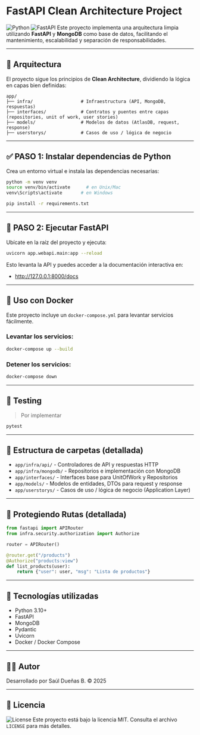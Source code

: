 
# FastAPI Clean Architecture Project
![Python](https://img.shields.io/badge/Python-3.10-blue)
![FastAPI](https://img.shields.io/badge/FastAPI-%20green)
Este proyecto implementa una arquitectura limpia utilizando **FastAPI** y **MongoDB** como base de datos, facilitando el mantenimiento, escalabilidad y separación de responsabilidades.

---

## 🧠 Arquitectura

El proyecto sigue los principios de **Clean Architecture**, dividiendo la lógica en capas bien definidas:

```
app/
├── infra/                  # Infraestructura (API, MongoDB, respuestas)
├── interfaces/             # Contratos y puentes entre capas (repositories, unit of work, user stories)
├── models/                 # Modelos de datos (AtlasDB, request, response)
├── userstorys/             # Casos de uso / lógica de negocio
```

---

## ✅ PASO 1: Instalar dependencias de Python

Crea un entorno virtual e instala las dependencias necesarias:

```bash
python -m venv venv
source venv/bin/activate      # en Unix/Mac
venv\Scripts\activate       # en Windows

pip install -r requirements.txt
```

---

## 🚀 PASO 2: Ejecutar FastAPI

Ubícate en la raíz del proyecto y ejecuta:

```bash
uvicorn app.webapi.main:app --reload
```

Esto levanta la API y puedes acceder a la documentación interactiva en:

- http://127.0.0.1:8000/docs

---

## 🐳 Uso con Docker

Este proyecto incluye un `docker-compose.yml` para levantar servicios fácilmente.

### Levantar los servicios:
```bash
docker-compose up --build
```

### Detener los servicios:
```bash
docker-compose down
```

---

## 🧪 Testing

> Por implementar

```bash
pytest
```

---

## 📂 Estructura de carpetas (detallada)

- `app/infra/api/` - Controladores de API y respuestas HTTP
- `app/infra/mongodb/` - Repositorios e implementación con MongoDB
- `app/interfaces/` - Interfaces base para UnitOfWork y Repositorios
- `app/models/` - Modelos de entidades, DTOs para request y response
- `app/userstorys/` - Casos de uso / lógica de negocio (Application Layer)

---


## 📂 Protegiendo Rutas (detallada)
```python
from fastapi import APIRouter
from infra.security.authorization import Authorize

router = APIRouter()

@router.get("/products")
@Authorize("products:view")
def list_products(user):
    return {"user": user, "msg": "Lista de productos"}
```

---

## 📌 Tecnologías utilizadas

- Python 3.10+
- FastAPI
- MongoDB
- Pydantic
- Uvicorn
- Docker / Docker Compose

---

## 🧑‍💻 Autor

Desarrollado por Saúl Dueñas B. 
© 2025

---

## 📝 Licencia

![License](https://img.shields.io/badge/License-MIT-green.svg)
Este proyecto está bajo la licencia MIT. Consulta el archivo `LICENSE` para más detalles.
